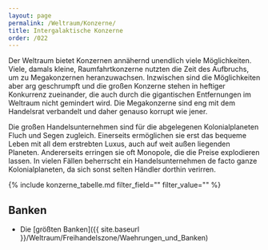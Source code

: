 ```yaml
---
layout: page
permalink: /Weltraum/Konzerne/
title: Intergalaktische Konzerne
order: /022
---
```


Der Weltraum bietet Konzernen annähernd unendlich viele Möglichkeiten. Viele, damals kleine, Raumfahrtkonzerne nutzten die Zeit des Aufbruchs, um zu Megakonzernen heranzuwachsen. Inzwischen sind die Möglichkeiten aber arg geschrumpft und die großen Konzerne stehen in heftiger Konkurrenz zueinander, die auch durch die gigantischen Entfernungen im Weltraum nicht gemindert wird. Die Megakonzerne sind eng mit dem Handelsrat verbandelt und daher genauso korrupt wie jener.

Die großen Handelsunternehmen sind für die abgelegenen Kolonialplaneten Fluch und Segen zugleich. Einerseits ermöglichen sie erst das bequeme Leben mit all dem erstrebten Luxus, auch auf weit außen liegenden Planeten. Andererseits erringen sie oft Monopole, die die Preise explodieren lassen. In vielen Fällen beherrscht ein Handelsunternehmen de facto ganze Kolonialplaneten, da sich sonst selten Händler dorthin verirren.

{% include konzerne_tabelle.md filter_field="" filter_value="" %}

## Banken

- Die [größten Banken]({{ site.baseurl }}/Weltraum/Freihandelszone/Waehrungen_und_Banken)
